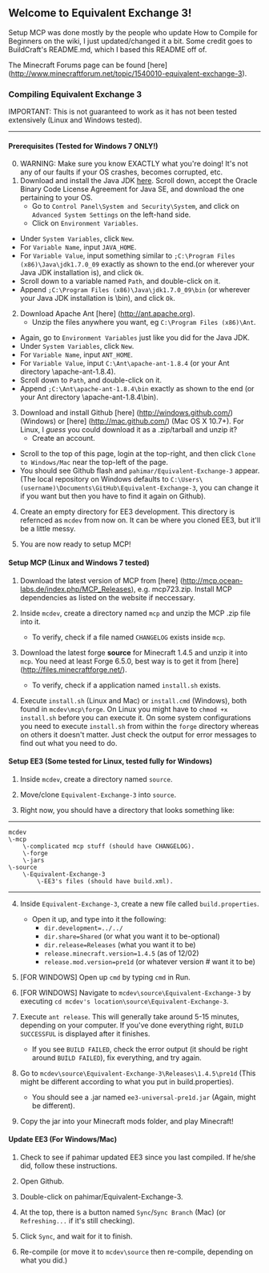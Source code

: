 ## Welcome to Equivalent Exchange 3!
Setup MCP was done mostly by the people who update How to Compile for Beginners on the wiki, I just updated/changed it a bit.  Some credit goes to BuildCraft's README.md, which I based this README off of.

The Minecraft Forums page can be found [here] (http://www.minecraftforum.net/topic/1540010-equivalent-exchange-3).

### Compiling Equivalent Exchange 3
IMPORTANT: This is not guaranteed to work as it has not been tested extensively (Linux and Windows tested).
____________________________________________________________________________________________________________________________________________________________________________________________________________________________________________________________________________________________________________________________________________________________________________________________
#### Prerequisites  (Tested for Windows 7 ONLY!)
0. WARNING:  Make sure you know EXACTLY what you're doing!  It's not any of our faults if your OS crashes, becomes corrupted, etc.
1. Download and install the Java JDK [here](http://www.oracle.com/technetwork/java/javase/downloads/jdk7u9-downloads-1859576.html).  Scroll down, accept the Oracle Binary Code License Agreement for Java SE, and download the one pertaining to your OS.
	* Go to `Control Panel\System and Security\System`, and click on `Advanced System Settings` on the left-hand side.
	* Click on `Environment Variables`.
  * Under `System Variables`, click `New`.
  * For `Variable Name`, input `JAVA_HOME`.
  * For `Variable Value`, input something similar to `;C:\Program Files (x86)\Java\jdk1.7.0_09` exactly as shown to the end.(or wherever your Java JDK installation is), and click `Ok`.
  * Scroll down to a variable named `Path`, and double-click on it.
  * Append `;C:\Program Files (x86)\Java\jdk1.7.0_09\bin` (or wherever your Java JDK installation is \bin), and click `Ok`.
2. Download Apache Ant [here] (http://ant.apache.org).
	* Unzip the files anywhere you want, eg `C:\Program Files (x86)\Ant`.
  * Again, go to `Environment Variables` just like you did for the Java JDK.
  * Under `System Variables`, click `New`.
  * For `Variable Name`, input `ANT_HOME`.
  * For `Variable Value`, input `C:\Ant\apache-ant-1.8.4` (or your Ant directory \apache-ant-1.8.4).
  * Scroll down to `Path`, and double-click on it.
  * Append `;C:\Ant\apache-ant-1.8.4\bin` exactly as shown to the end (or your Ant directory \apache-ant-1.8.4\bin).
3. Download and install Github [here] (http://windows.github.com/) (Windows) or [here] (http://mac.github.com/) (Mac OS X 10.7+).  For Linux, I *guess* you could download it as a .zip/tarball and unzip it?
	* Create an account.
  * Scroll to the top of this page, login at the top-right, and then click `Clone to Windows/Mac` near the top-left of the page.
  * You should see Github flash and `pahimar/Equivalent-Exchange-3` appear.  (The local repository on Windows defaults to `C:\Users\(username)\Documents\GitHub\Equivalent-Exchange-3`, you can change it if you want but then you have to find it again on Github).
4. Create an empty directory for EE3 development.  This directory is refernced as `mcdev` from now on.  It can be where you cloned EE3, but it'll be a little messy.

5. You are now ready to setup MCP!


#### Setup MCP (Linux and Windows 7 tested)
1. Download the latest version of MCP from [here] (http://mcp.ocean-labs.de/index.php/MCP_Releases), e.g. mcp723.zip. Install MCP dependencies as listed on the website if neccessary.

2. Inside `mcdev`, create a directory named `mcp` and unzip the MCP .zip file into it.
	* To verify, check if a file named `CHANGELOG` exists inside `mcp`.
3. Download the latest forge **source** for Minecraft 1.4.5 and unzip it into `mcp`.  You need at least Forge 6.5.0, best way is to get it from [here] (http://files.minecraftforge.net/).
	* To verify, check if a application named `install.sh` exists. 
4. Execute `install.sh` (Linux and Mac) or `install.cmd` (Windows), both found in `mcdev\mcp\forge`. On Linux you might have to `chmod +x` `install.sh` before you can execute it. On some system configurations you need to execute `install.sh` from within the `forge` directory whereas on others it doesn't matter. Just check the output for error messages to find out what you need to do.

#### Setup EE3 (Some tested for Linux, tested fully for Windows)
1. Inside `mcdev`, create a directory named `source`.

2. Move/clone `Equivalent-Exchange-3` into `source`.

3. Right now, you should have a directory that looks something like:

***

	mcdev
	\-mcp
		\-complicated mcp stuff (should have CHANGELOG).
		\-forge
		\-jars
	\-source
		\-Equivalent-Exchange-3
			\-EE3's files (should have build.xml).
***
4. Inside `Equivalent-Exchange-3`, create a new file called `build.properties`.
	* Open it up, and type into it the following:
 		* `dir.development=../../`
		*	`dir.share=Shared` (or what you want it to be-optional)
		*	`dir.release=Releases` (what you want it to be)
		*	`release.minecraft.version=1.4.5` (as of 12/02)
		*	`release.mod.version=pre1d` (or whatever version # want it to be)
5. [FOR WINDOWS] Open up `cmd` by typing `cmd` in Run.

6. [FOR WINDOWS] Navigate to `mcdev\source\Equivalent-Exchange-3` by executing `cd mcdev's location\source\Equivalent-Exchange-3`.

7. Execute `ant release`. This will generally take around 5-15 minutes, depending on your computer.  If you've done everything right, `BUILD SUCCESSFUL` is displayed after it finishes.
	* If you see `BUILD FAILED`, check the error output (it should be right around `BUILD FAILED`), fix everything, and try again.
8. Go to `mcdev\source\Equivalent-Exchange-3\Releases\1.4.5\pre1d` (This might be different according to what you put in build.properties).
	*  You should see a .jar named `ee3-universal-pre1d.jar` (Again, might be different).
9. Copy the jar into your Minecraft mods folder, and play Minecraft!

#### Update EE3 (For Windows/Mac)
1. Check to see if pahimar updated EE3 since you last compiled.  If he/she did, follow these instructions.

2. Open Github.

3. Double-click on pahimar/Equivalent-Exchange-3.

4. At the top, there is a button named `Sync`/`Sync Branch` (Mac) (or `Refreshing...` if it's still checking).

5. Click `Sync`, and wait for it to finish.

6. Re-compile (or move it to `mcdev\source` then re-compile, depending on what you did.)
